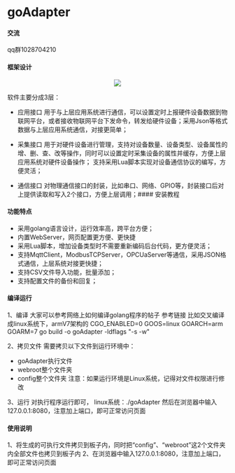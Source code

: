 # goAdapter

#### 交流
qq群1028704210

#### 框架设计
<div align=center><img src="https://images.gitee.com/uploads/images/2021/0330/152140_b19a7690_1979498.png"/></div>

软件主要分成3层：
- 应用接口
用于与上层应用系统进行通信，可以设置定时上报硬件设备数据到物联网平台，或者接收物联网平台下发命令，转发给硬件设备；采用Json等格式数据与上层应用系统通信，对接更简单；

- 采集接口
用于对硬件设备进行管理，支持对设备数量、设备类型、设备属性的增、删、查、改等操作，同时可以设置定时采集设备的属性并缓存，方便上层应用系统对硬件设备操作；
支持采用Lua脚本实现对设备通信协议的编写，方便灵活；

- 通信接口
对物理通信接口的封装，比如串口、网络、GPIO等，封装接口后对上提供读取和写入2个接口，方便上层调用；#### 安装教程

#### 功能特点
- 采用golang语言设计，运行效率高，跨平台方便；
- 内置WebServer，网页配置更方便、更快捷
- 采用Lua脚本，增加设备类型时不需要重新编码后台代码，更方便灵活；
- 支持MqttClient，ModbusTCPServer，OPCUaServer等通信，采用JSON格式通信，上层系统对接更快捷；
- 支持CSV文件导入功能，批量添加；
- 支持配置文件的备份和回复；

#### 编译运行
1、编译
大家可以参考网络上如何编译golang程序的帖子
参考链接
比如交叉编译成linux系统下，armV7架构的
CGO_ENABLED=0 GOOS=linux GOARCH=arm GOARM=7 go build -o goAdapter -ldflags "-s -w"

2、拷贝文件
需要拷贝以下文件到运行环境中：
- goAdapter执行文件
- webroot整个文件夹
- config整个文件夹
注意：如果运行环境是Linux系统，记得对文件权限进行修改

3、运行
对执行程序运行即可，
linux系统：./goAdapter
然后在浏览器中输入127.0.0.1:8080，注意加上端口，即可正常访问页面


#### 使用说明

1、将生成的可执行文件拷贝到板子内，同时把“config”、“webroot”这2个文件夹内全部文件也拷贝到板子内
2、在浏览器中输入127.0.0.1:8080，注意加上端口，即可正常访问页面


